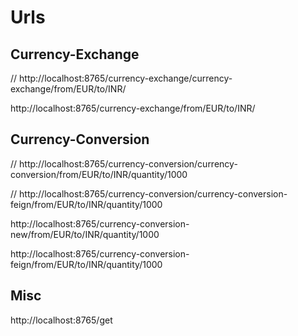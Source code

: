 # Urls

## Currency-Exchange
// http://localhost:8765/currency-exchange/currency-exchange/from/EUR/to/INR/

http://localhost:8765/currency-exchange/from/EUR/to/INR/

## Currency-Conversion
// http://localhost:8765/currency-conversion/currency-conversion/from/EUR/to/INR/quantity/1000

// http://localhost:8765/currency-conversion/currency-conversion-feign/from/EUR/to/INR/quantity/1000

http://localhost:8765/currency-conversion-new/from/EUR/to/INR/quantity/1000

http://localhost:8765/currency-conversion-feign/from/EUR/to/INR/quantity/1000

## Misc
http://localhost:8765/get